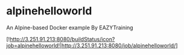 # alpinehelloworld
An Alpine-based Docker example By EAZYTraining

[!http://3.251.91.213:8080/buildStatus/icon?job=alpinehelloworld!|http://3.251.91.213:8080/job/alpinehelloworld/]
